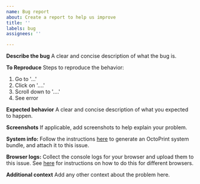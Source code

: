 ```yaml
---
name: Bug report
about: Create a report to help us improve
title: ''
labels: bug
assignees: ''

---
```


<!-- 
   ;;;;;
   ;;;;;
   ;;;;;
 ..;;;;;..
  ':::::'
    ':`

**PLEASE READ THIS FIRST!**

If you are reporting an issue, you **must** attach a System Info bundle to the issue so I can troubleshoot it.

If you create an issue without one, then I'll ask you to submit one and will wait until you do. 

Please save us both time, and do this first. You can find instructions here:

https://community.octoprint.org/t/what-is-a-systeminfo-bundle-and-how-can-i-obtain-one/29887
     .
   .:;:.
 .:;;;;;:.
   ;;;;;
   ;;;;;
   ;;;;;
-->

**Describe the bug**
A clear and concise description of what the bug is.

**To Reproduce**
Steps to reproduce the behavior:
1. Go to '...'
2. Click on '....'
3. Scroll down to '....'
4. See error

**Expected behavior**
A clear and concise description of what you expected to happen.

**Screenshots**
If applicable, add screenshots to help explain your problem.

**System info:**
Follow the instructions [here](https://community.octoprint.org/t/what-is-a-systeminfo-bundle-and-how-can-i-obtain-one/29887) to generate an OctoPrint system bundle, and attach it to this issue.

**Browser logs:**
Collect the console logs for your browser and upload them to this issue. See [here](https://support.shortpoint.com/support/solutions/articles/1000222881-save-browser-console-file) for instructions on how to do this for different browsers.

**Additional context**
Add any other context about the problem here.
